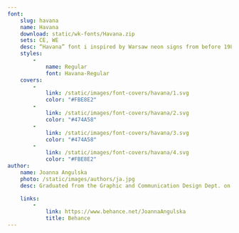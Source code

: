 ```yaml
---
font:
    slug: havana
    name: Havana
    download: static/wk-fonts/Havana.zip
    sets: CE, WE
    desc: “Havana” font i inspired by Warsaw neon signs from before 1989. Just like the lettering of that period, the “Havava” design is detail oriented, coherent and sophisticated. Some letters are directly drawn from specific signs – letters “K” and “m” from “Kosmetyki” or letter “t”  from “Mister” sign. The font’s name itself refers to a former cafe “Havana” in Warsaw.
    styles:
        -
            name: Regular
            font: Havana-Regular
    covers:
        -
            link: /static/images/font-covers/havana/1.svg
            color: "#FBE8E2"
        -
            link: /static/images/font-covers/havana/2.svg
            color: "#474A58"
        -
            link: /static/images/font-covers/havana/3.svg
            color: "#474A58"
        -
            link: /static/images/font-covers/havana/4.svg
            color: "#FBE8E2"
author:
    name: Joanna Angulska
    photo: /static/images/authors/ja.jpg
    desc: Graduated from the Graphic and Communication Design Dept. on Poznań Fine Arts University. Specializes in logo, layout and branding design. Participant and a speaker in “Plaster” and “Typolub” conferences.

    links:
        -
            link: https://www.behance.net/JoannaAngulska
            title: Behance
---
```


